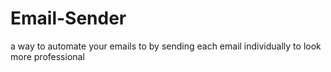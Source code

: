 # Email-Sender
a way to automate your emails to by sending each email individually to look more professional 
